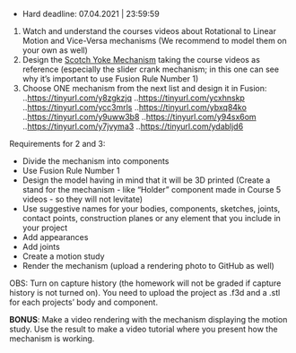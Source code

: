 * Hard deadline:  07.04.2021 | 23:59:59
1. Watch and understand the courses videos about Rotational to Linear Motion and Vice-Versa mechanisms (We recommend to model them on your own as well)
2. Design the [Scotch Yoke Mechanism](https://www.youtube.com/watch?v=HhX-8RyP214&ab_channel=SkylineTutorials) taking the course videos as reference (especially the slider crank mechanism; in this one can see why it’s important to use Fusion Rule Number 1)
3. Choose ONE mechanism from the next list and design it in Fusion:
  ..https://tinyurl.com/y8zgkzjq
  ..https://tinyurl.com/ycxhnskp
  ..https://tinyurl.com/ycc3mrls
  ..https://tinyurl.com/ybxq84ko
  ..https://tinyurl.com/y9uww3b8
  ..https://tinyurl.com/y94sx6om
  ..https://tinyurl.com/y7jvyma3
  ..https://tinyurl.com/ydabljd6
  
Requirements for 2 and 3:

  * Divide the mechanism into components
  * Use Fusion Rule Number 1
  * Design the model having in mind that it will be 3D printed (Create a stand for the mechanism - like “Holder” component made in Course 5 videos - so they will not levitate)
  * Use suggestive names for your bodies, components, sketches, joints, contact points, construction planes or any element that you include in your project
  * Add appearances
  * Add joints
  * Create a motion study
  * Render the mechanism (upload a rendering photo to GitHub as well)

  OBS: Turn on capture history (the homework will not be graded if capture history is not turned on). You need to upload the project as .f3d and a .stl for each projects’ body and component.

  **BONUS**:  Make a video rendering with the mechanism displaying the motion study. Use the result to make a video tutorial where you present how the mechanism is working.

